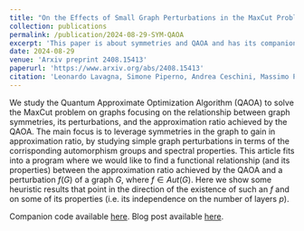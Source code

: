 ```yaml
---
title: "On the Effects of Small Graph Perturbations in the MaxCut Problem by QAOA"
collection: publications
permalink: /publication/2024-08-29-SYM-QAOA
excerpt: 'This paper is about symmetries and QAOA and has its companion blog post [here](https://lavagnaleo.wordpress.com/2024/08/29/on-the-effects-of-small-graph-perturbations-in-themaxcut-problem-by-qaoa/) and companion code available [here](https://github.com/leonardoLavagna/Arxiv_2408.15413).'
date: 2024-08-29
venue: 'Arxiv preprint 2408.15413'
paperurl: 'https://www.arxiv.org/abs/2408.15413'
citation: 'Leonardo Lavagna, Simone Piperno, Andrea Ceschini, Massimo Panella: On the Effects of Small Graph Perturbations in the MaxCut Problem by QAOA. Arxiv preprint 2408.15413 (2024).'
---
```

We study the Quantum Approximate Optimization Algorithm (QAOA) to solve the MaxCut problem on graphs focusing on the relationship between graph symmetries, its perturbations, and the approximation ratio achieved by the QAOA. The main focus is to leverage symmetries in the graph to gain in approximation ratio, by studying simple graph perturbations in terms of the corrisponding automorphism groups and spectral properties. This article fits into a program where we would like to find a functional relationship (and its properties) between the approximation ratio achieved by the QAOA and a perturbation $f(G)$ of a graph $G$, where $f\in Aut(G)$. Here we show some heuristic results that point in the direction of the existence of such an $f$ and on some of its properties (i.e. its independence on the number of layers $p$). 

Companion code available [here](https://github.com/leonardoLavagna/Arxiv_2408.15413). Blog post available [here](https://lavagnaleo.wordpress.com/2024/09/12/on-the-effects-of-small-graph-perturbations-in-themaxcut-problem-by-qaoa).
